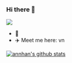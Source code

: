 ### Hi there 👋
![](https://upload.wikimedia.org/wikipedia/commons/thumb/3/38/Baonam.jpg/505px-Baonam.jpg)
- 🔭 
- ✈️ Meet me here: vn

[![annhan's github stats](https://github-readme-stats.vercel.app/api?username=annhan)](https://github.com/annhan)
